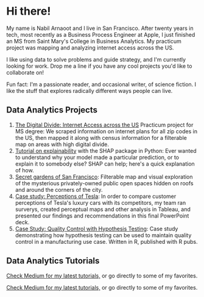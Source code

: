 # Hi there!

My name is Nabil Arnaoot and I live in San Francisco.  After twenty years in tech, most recently as a Business Process Engineer at Apple, I just finished an MS from Saint Mary's College in Business Analytics.  My practicum project was mapping and analyzing internet access across the US.

I like using data to solve problems and guide strategy, and I'm currently looking for work. Drop me a line if you have any cool projects you'd like to collaborate on!

Fun fact: I'm a passionate reader, and occasional writer, of science fiction.  I like the stuff that explores radically different ways people can live.

## Data Analytics Projects
1. [The Digital Divide: Internet Access across the US](https://public.tableau.com/app/profile/nabil.arnaoot/viz/TheDigitalDivideInternetAccessAcrosstheUS/USAreaswithPoorInternet) Practicum project for MS degree: We scraped information on internet plans for all zip codes in the US, then mapped it along with census information for a filterable map on areas with high digital divide.
2. [Tutorial on explainability](https://github.com/narnaoot/explainability/blob/b9040434a80d28159401cdce369c1c43e47e742a/Explainable%20AI.ipynb) with the SHAP package in Python: Ever wanted to understand why your model made a particular prediction, or to explain it to somebody else? SHAP can help; here's a quick explanation of how.
3. [Secret gardens of San Francisco](https://public.tableau.com/app/profile/nabil.arnaoot/viz/SecretGardensofSanFrancisco/SecretGardensofSanFrancisco): Filterable map and visual exploration of the mysterious privately-owned public open spaces hidden on roofs and around the corners of the city.
4. [Case study: Perceptions of Tesla](https://github.com/narnaoot/tesla_research/blob/main/TeslaPerceptionsCaseStudy.pdf): In order to compare customer perceptions of Tesla's luxury cars with its competitors, my team ran surverys, created perceptual maps and other analysis in Tableau, and presented our findings and recommendations in this final PowerPoint deck.
5. [Case Study: Quality Control with Hypothesis Testing](https://rpubs.com/n4bil/case_study): Case study demonstrating how hypothesis testing can be used to maintain quality control in a manufacturing use case. Written in R, published with R pubs.

## Data Analytics Tutorials
[Check Medium for my latest tutorials,](https://medium.com/@narnaoot) or go directly to some of my favorites.

[Check Medium for my latest tutorials,](https://medium.com/@narnaoot/mapping-addresses-in-tableau-7e7a6b2e73cf) or go directly to some of my favorites.



